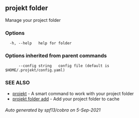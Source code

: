 ## projekt folder

Manage your project folder

### Options

```
  -h, --help   help for folder
```

### Options inherited from parent commands

```
      --config string   config file (default is $HOME/.projekt/config.yaml)
```

### SEE ALSO

* [projekt](projekt.md)	 - A smart command to work with your project folder
* [projekt folder add](projekt_folder_add.md)	 - Add your project folder to cache

###### Auto generated by spf13/cobra on 5-Sep-2021

